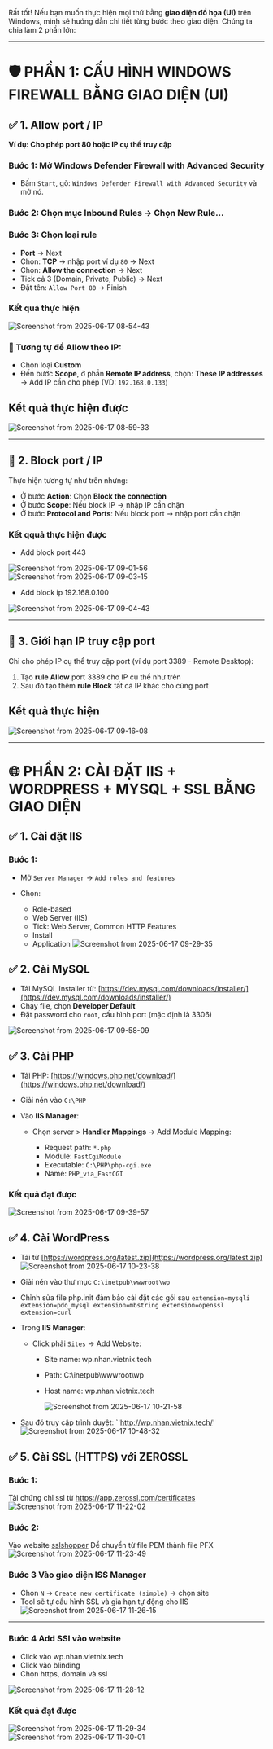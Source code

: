 Rất tốt! Nếu bạn muốn thực hiện mọi thứ bằng **giao diện đồ họa (UI)** trên Windows, mình sẽ hướng dẫn chi tiết từng bước theo giao diện. Chúng ta chia làm 2 phần lớn:

---

# 🛡️ PHẦN 1: CẤU HÌNH WINDOWS FIREWALL BẰNG GIAO DIỆN (UI)

## ✅ **1. Allow port / IP**

**Ví dụ: Cho phép port 80 hoặc IP cụ thể truy cập**

### Bước 1: Mở Windows Defender Firewall with Advanced Security

* Bấm `Start`, gõ: `Windows Defender Firewall with Advanced Security` và mở nó.

### Bước 2: Chọn mục **Inbound Rules** → Chọn **New Rule…**

### Bước 3: Chọn loại rule

* **Port** → Next
* Chọn: **TCP** → nhập port ví dụ `80` → Next
* Chọn: **Allow the connection** → Next
* Tick cả 3 (Domain, Private, Public) → Next
* Đặt tên: `Allow Port 80` → Finish

### Kết quả thực hiện 
![Screenshot from 2025-06-17 08-54-43](https://github.com/user-attachments/assets/03044373-ee2f-482f-a6ff-07bdb548161d)


### 🔁 Tương tự để Allow theo IP:

* Chọn loại **Custom**
* Đến bước **Scope**, ở phần **Remote IP address**, chọn: **These IP addresses**
  → Add IP cần cho phép (VD: `192.168.0.133`)

## Kết quả thực hiện được
![Screenshot from 2025-06-17 08-59-33](https://github.com/user-attachments/assets/07cbe167-1be3-45d6-bd41-da2bc7340589)


---

## 🚫 **2. Block port / IP**

Thực hiện tương tự như trên nhưng:

* Ở bước **Action**: Chọn **Block the connection**
* Ở bước **Scope**: Nếu block IP → nhập IP cần chặn
* Ở bước **Protocol and Ports**: Nếu block port → nhập port cần chặn

### Kết qquả thực hiện được 
- Add block port 443
  
![Screenshot from 2025-06-17 09-01-56](https://github.com/user-attachments/assets/b66a4ad5-f2f0-484e-bf1b-53a1c3dfae04)
![Screenshot from 2025-06-17 09-03-15](https://github.com/user-attachments/assets/11c7fe82-2aae-44b5-b0b0-bce2473ecfd3)

- Add block ip 192.168.0.100

![Screenshot from 2025-06-17 09-04-43](https://github.com/user-attachments/assets/6177f1d2-6240-48ad-98e2-4be08a3fa594)


---

## 🔐 **3. Giới hạn IP truy cập port**

Chỉ cho phép IP cụ thể truy cập port (ví dụ port 3389 - Remote Desktop):

1. Tạo **rule Allow** port 3389 cho IP cụ thể như trên
2. Sau đó tạo thêm **rule Block** tất cả IP khác cho cùng port

## Kết quả thực hiện 
![Screenshot from 2025-06-17 09-16-08](https://github.com/user-attachments/assets/d39b9f0f-fde0-4fb6-be95-a5b0966b5352)


---

# 🌐 PHẦN 2: CÀI ĐẶT IIS + WORDPRESS + MYSQL + SSL BẰNG GIAO DIỆN

## ✅ **1. Cài đặt IIS**

### Bước 1:

* Mở `Server Manager` → `Add roles and features`
* Chọn:

  * Role-based
  * Web Server (IIS)
  * Tick: Web Server, Common HTTP Features
  * Install
  * Application 
![Screenshot from 2025-06-17 09-29-35](https://github.com/user-attachments/assets/eb89e4e0-03a5-4feb-be29-7885f6685db4)


## ✅ **2. Cài MySQL**

* Tải MySQL Installer từ: [https://dev.mysql.com/downloads/installer/](https://dev.mysql.com/downloads/installer/)
* Chạy file, chọn **Developer Default**
* Đặt password cho `root`, cấu hình port (mặc định là 3306)

![Screenshot from 2025-06-17 09-58-09](https://github.com/user-attachments/assets/ed0b3ba6-ddbd-4f84-b6c4-74744c1fe5b5)

## ✅ **3. Cài PHP**

* Tải PHP: [https://windows.php.net/download/](https://windows.php.net/download/)
* Giải nén vào `C:\PHP`
* Vào **IIS Manager**:

  * Chọn server > **Handler Mappings** → Add Module Mapping:

    * Request path: `*.php`
    * Module: `FastCgiModule`
    * Executable: `C:\PHP\php-cgi.exe`
    * Name: `PHP_via_FastCGI`
### Kết quả đạt được 


![Screenshot from 2025-06-17 09-39-57](https://github.com/user-attachments/assets/d97e728d-20e1-4762-b8b5-276948a327e6)

## ✅ **4. Cài WordPress**

* Tải từ [https://wordpress.org/latest.zip](https://wordpress.org/latest.zip)
![Screenshot from 2025-06-17 10-23-38](https://github.com/user-attachments/assets/b5564178-823e-4be4-b3ba-6a1481728465)


* Giải nén vào thư mục `C:\inetpub\wwwroot\wp`
* Chỉnh sửa file php.init đảm bảo cài đặt các gói sau
  `
  extension=mysqli
extension=pdo_mysql
extension=mbstring
extension=openssl
extension=curl
`
* Trong **IIS Manager**:

  * Click phải `Sites` → Add Website:

    * Site name: wp.nhan.vietnix.tech
    * Path: C:\inetpub\wwwroot\wp
    * Host name: wp.nhan.vietnix.tech
   
      ![Screenshot from 2025-06-17 10-21-58](https://github.com/user-attachments/assets/2920ff3a-7dbd-4dd1-9b84-b42e8c89a5b1)

* Sau đó truy cập trình duyệt: `'http://wp.nhan.vietnix.tech/'
![Screenshot from 2025-06-17 10-48-32](https://github.com/user-attachments/assets/51f9da9f-1d1e-4b26-8a7e-4e9a3b6adbf2)

## ✅ **5. Cài SSL (HTTPS) với ZEROSSL**

### Bước 1:
Tải chứng chỉ ssl từ https://app.zerossl.com/certificates
![Screenshot from 2025-06-17 11-22-02](https://github.com/user-attachments/assets/8cb53f16-e326-4111-947d-e1b0da6af22d)






### Bước 2:
Vào website [sslshopper](https://www.sslshopper.com/ssl-converter.html)
Để chuyển từ file PEM thành file PFX 
![Screenshot from 2025-06-17 11-23-49](https://github.com/user-attachments/assets/0e2155e6-dd21-43af-ba62-68e092d4e6fc)

### Bước 3 Vào giao diện ISS Manager 

* Chọn `N` → `Create new certificate (simple)` → chọn site
* Tool sẽ tự cấu hình SSL và gia hạn tự động cho IIS
![Screenshot from 2025-06-17 11-26-15](https://github.com/user-attachments/assets/a82b5350-5838-470b-aed1-2b101bd19261)

---


### Bước 4 Add SSl vào website
* Click vào wp.nhan.vietnix.tech
* Click vào blinding
* Chọn https, domain và ssl

![Screenshot from 2025-06-17 11-28-12](https://github.com/user-attachments/assets/ad6bb2c0-f113-44e5-ac48-46eee5e44247)

### Kết quả đạt được 

![Screenshot from 2025-06-17 11-29-34](https://github.com/user-attachments/assets/6f479512-8c79-4e1e-88b3-8862410fa046)
![Screenshot from 2025-06-17 11-30-01](https://github.com/user-attachments/assets/583ff4d9-86bf-400e-8159-972cc49b9c21)


